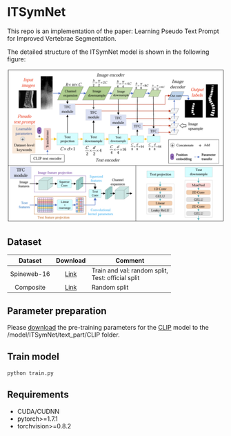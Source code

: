 # ITSymNet

This repo is an implementation of the paper: Learning Pseudo Text Prompt for Improved Vertebrae Segmentation.

The detailed structure of the ITSymNet model is shown in the following figure:

<p align="center">
  <img src="Figures/ITSymNet.jpg" width="700"/>
</p>

## Dataset

|   Dataset   |                        Download                         | Comment                                                 |
| :---------: | :-----------------------------------------------------: | ------------------------------------------------------- |
| Spineweb-16 |    [Link](https://aasce19.grand-challenge.org/Home/)    | Train and val: random split, <br />Test: official split |
|  Composite  | [Link](https://data.mendeley.com/datasets/k3b363f3vz/2) | Random split                                            |

## Parameter preparation

Please [download](https://openaipublic.azureedge.net/clip/models/5806e77cd80f8b59890b7e101eabd078d9fb84e6937f9e85e4ecb61988df416f/ViT-B-16.pt) the pre-training parameters for the [CLIP](https://proceedings.mlr.press/v139/radford21a) model to the /model/ITSymNet/text_part/CLIP folder.

## Train model

```bash
python train.py
```


## Requirements

+ CUDA/CUDNN
+ pytorch>=1.7.1
+ torchvision>=0.8.2
